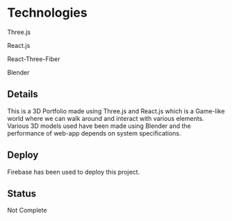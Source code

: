 # Technologies

Three.js

React.js

React-Three-Fiber

Blender

## Details

This is a 3D Portfolio made using Three.js and React.js which is a Game-like world where we can walk around and interact with various elements. Various 3D models used have been made using Blender and the performance of web-app depends on system specifications.

## Deploy

Firebase has been used to deploy this project.



## Status

Not Complete


